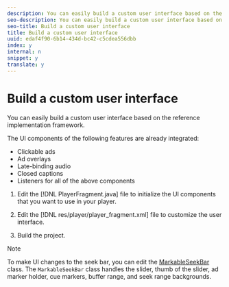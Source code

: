 ```yaml
---
description: You can easily build a custom user interface based on the reference implementation framework.
seo-description: You can easily build a custom user interface based on the reference implementation framework.
seo-title: Build a custom user interface
title: Build a custom user interface
uuid: edaf4f90-6b14-434d-bc42-c5cdea556dbb
index: y
internal: n
snippet: y
translate: y
---
```


# Build a custom user interface

You can easily build a custom user interface based on the reference implementation framework.

The UI components of the following features are already integrated: 
* Clickable ads
* Ad overlays
* Late-binding audio
* Closed captions
* Listeners for all of the above components




1. Edit the [!DNL PlayerFragment.java] file to initialize the UI components that you want to use in your player.


1. Edit the [!DNL res/player/player_fragment.xml] file to customize the user interface.
1. Build the project.

>[!NOTE]
>
>To make UI changes to the seek bar, you can edit the [MarkableSeekBar](http://help.adobe.com/en_US/primetime/reference_implementation/android/javadoc/com/adobe/primetime/reference/ui/player/MarkableSeekBar.html) class. The `MarkableSeekBar` class handles the slider, thumb of the slider, ad marker holder, cue markers, buffer range, and seek range backgrounds. 

